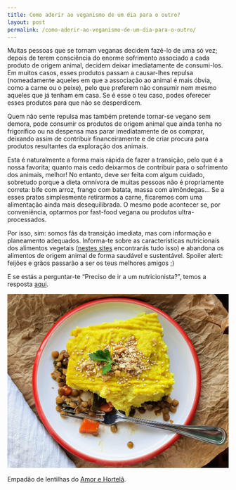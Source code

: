 ```yaml
---
title: Como aderir ao veganismo de um dia para o outro?
layout: post
permalink: /como-aderir-ao-veganismo-de-um-dia-para-o-outro/
---
```

Muitas pessoas que se tornam veganas decidem fazê-lo de uma só vez; depois de terem consciência do enorme sofrimento associado a cada produto de origem animal, decidem deixar imediatamente de consumi-los. Em muitos casos, esses produtos passam a causar-lhes repulsa (nomeadamente aqueles em que a associação ao animal é mais óbvia, como a carne ou o peixe), pelo que preferem não consumir nem mesmo aqueles que já tenham em casa. Se é esse o teu caso, podes oferecer esses produtos para que não se desperdicem.

Quem não sente repulsa mas também pretende tornar-se vegano sem demora, pode consumir os produtos de origem animal que ainda tenha no frigorífico ou na despensa mas parar imediatamente de os comprar, deixando assim de contribuir financeiramente e de criar procura para produtos resultantes da exploração dos animais.

Esta é naturalmente a forma mais rápida de fazer a transição, pelo que é a nossa favorita; quanto mais cedo deixarmos de contribuir para o sofrimento dos animais, melhor! No entanto, deve ser feita com algum cuidado, sobretudo porque a dieta omnívora de muitas pessoas não é propriamente correta: bife com arroz, frango com batata, massa com almôndegas... Se a esses pratos simplesmente retirarmos a carne, ficaremos com uma alimentação ainda mais desequilibrada. O mesmo pode acontecer se, por conveniência, optarmos por fast-food vegana ou produtos ultra-processados.

Por isso, sim: somos fãs da transição imediata, mas com informação e planeamento adequados. Informa-te sobre as características nutricionais dos alimentos vegetais ([nestes sites](/a-dieta-100-vegetal-e-saudavel/#links) encontrarás tudo isso) e abandona os alimentos de origem animal de forma saudável e sustentável. Spoiler alert: feijões e grãos passarão a ser os teus melhores amigos ;)

E se estás a perguntar-te &#8220;Preciso de ir a um nutricionista?&#8221;, temos a resposta [aqui](/ao-tornar-me-vegano-preciso-de-ir-a-um-nutricionista/).

![[Foto de empadão de lentilhas do Amor e Hortelã]](/assets/images/amor_hortela_empadao.jpg "Empadão de lentilhas do Amor e Hortelã")

<div class="img-caption">Empadão de lentilhas do <a href="https://www.amorehortela.pt/2020/01/empadao-de-lentilhas-millet-e-couve-flor_23.html">Amor e Hortelã</a>.</div>
